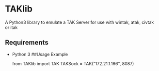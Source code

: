 # TAKlib
A Python3 library to emulate a TAK Server for use with wintak, atak, civtak or itak
## Requirements
- Python 3
##Usage Example

    from TAKlib import TAK
    TAKSock = TAK("172.21.1.166", 8087)
